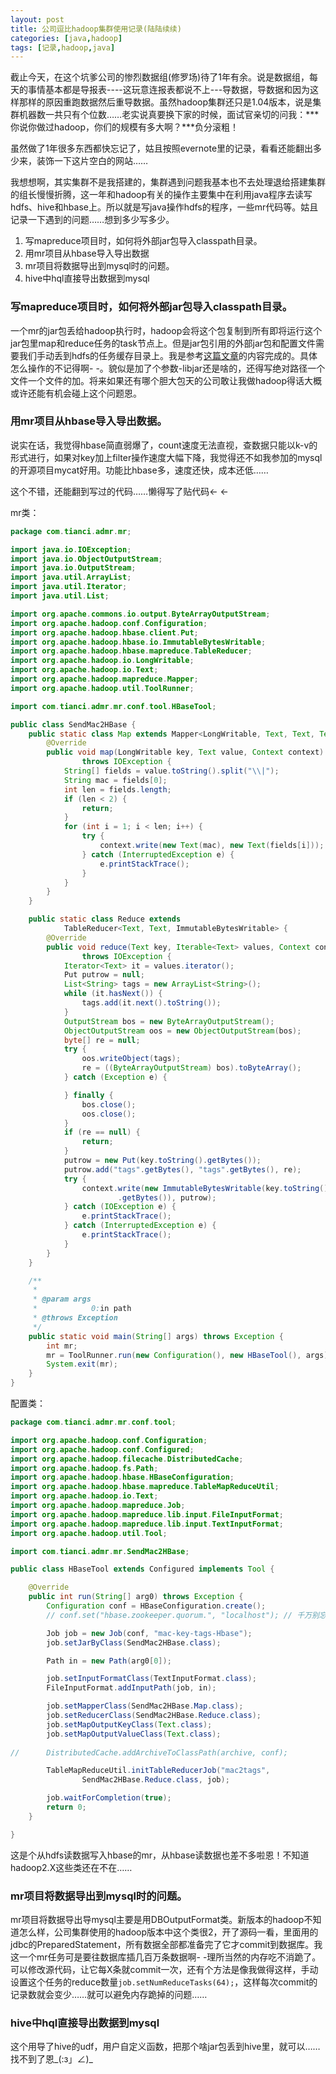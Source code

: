 ```yaml
---
layout: post
title: 公司逗比hadoop集群使用记录(陆陆续续)
categories: [java,hadoop]
tags: [记录,hadoop,java]
---
```


截止今天，在这个坑爹公司的惨烈数据组(修罗场)待了1年有余。说是数据组，每天的事情基本都是导报表----这玩意连报表都说不上---导数据，导数据和因为这样那样的原因重跑数据然后重导数据。虽然hadoop集群还只是1.04版本，说是集群机器数一共只有个位数……老实说真要换下家的时候，面试官亲切的问我：***你说你做过hadoop，你们的规模有多大啊？***负分滚粗！

虽然做了1年很多东西都快忘记了，姑且按照evernote里的记录，看看还能翻出多少来，装饰一下这片空白的网站……

我想想啊，其实集群不是我搭建的，集群遇到问题我基本也不去处理退给搭建集群的组长慢慢折腾，这一年和hadoop有关的操作主要集中在利用java程序去读写hdfs、hive和hbase上。所以就是写java操作hdfs的程序，一些mr代码等。姑且记录一下遇到的问题……想到多少写多少。

1. 写mapreduce项目时，如何将外部jar包导入classpath目录。
2. 用mr项目从hbase导入导出数据
3. mr项目将数据导出到mysql时的问题。
4. hive中hql直接导出数据到mysql

###  写mapreduce项目时，如何将外部jar包导入classpath目录。
一个mr的jar包丢给hadoop执行时，hadoop会将这个包复制到所有即将运行这个jar包里map和reduce任务的task节点上。但是jar包引用的外部jar包和配置文件需要我们手动丢到hdfs的任务缓存目录上。我是参考[这篇文章](http://blog.cloudera.com/blog/2011/01/how-to-include-third-party-libraries-in-your-map-reduce-job/)的内容完成的。具体怎么操作的不记得啊- -。貌似是加了个参数-libjar还是啥的，还得写绝对路径一个文件一个文件的加。将来如果还有哪个胆大包天的公司敢让我做hadoop得话大概或许还能有机会碰上这个问题恩。

### 用mr项目从hbase导入导出数据。

说实在话，我觉得hbase简直弱爆了，count速度无法直视，查数据只能以k-v的形式进行，如果对key加上filter操作速度大幅下降，我觉得还不如我参加的mysql的开源项目mycat好用。功能比hbase多，速度还快，成本还低……

这个不错，还能翻到写过的代码……懒得写了贴代码← ←

mr类：
```java
package com.tianci.admr.mr;

import java.io.IOException;
import java.io.ObjectOutputStream;
import java.io.OutputStream;
import java.util.ArrayList;
import java.util.Iterator;
import java.util.List;

import org.apache.commons.io.output.ByteArrayOutputStream;
import org.apache.hadoop.conf.Configuration;
import org.apache.hadoop.hbase.client.Put;
import org.apache.hadoop.hbase.io.ImmutableBytesWritable;
import org.apache.hadoop.hbase.mapreduce.TableReducer;
import org.apache.hadoop.io.LongWritable;
import org.apache.hadoop.io.Text;
import org.apache.hadoop.mapreduce.Mapper;
import org.apache.hadoop.util.ToolRunner;

import com.tianci.admr.mr.conf.tool.HBaseTool;

public class SendMac2HBase {
	public static class Map extends Mapper<LongWritable, Text, Text, Text> {
		@Override
		public void map(LongWritable key, Text value, Context context)
				throws IOException {
			String[] fields = value.toString().split("\\|");
			String mac = fields[0];
			int len = fields.length;
			if (len < 2) {
				return;
			}
			for (int i = 1; i < len; i++) {
				try {
					context.write(new Text(mac), new Text(fields[i]));
				} catch (InterruptedException e) {
					e.printStackTrace();
				}
			}
		}
	}

	public static class Reduce extends
			TableReducer<Text, Text, ImmutableBytesWritable> {
		@Override
		public void reduce(Text key, Iterable<Text> values, Context context)
				throws IOException {
			Iterator<Text> it = values.iterator();
			Put putrow = null;
			List<String> tags = new ArrayList<String>();
			while (it.hasNext()) {
				tags.add(it.next().toString());
			}
			OutputStream bos = new ByteArrayOutputStream();
			ObjectOutputStream oos = new ObjectOutputStream(bos);
			byte[] re = null;
			try {
				oos.writeObject(tags);
				re = ((ByteArrayOutputStream) bos).toByteArray();
			} catch (Exception e) {

			} finally {
				bos.close();
				oos.close();
			}
			if (re == null) {
				return;
			}
			putrow = new Put(key.toString().getBytes());
			putrow.add("tags".getBytes(), "tags".getBytes(), re);
			try {
				context.write(new ImmutableBytesWritable(key.toString()
						.getBytes()), putrow);
			} catch (IOException e) {
				e.printStackTrace();
			} catch (InterruptedException e) {
				e.printStackTrace();
			}
		}
	}

	/**
	 * 
	 * @param args
	 *            0:in path
	 * @throws Exception
	 */
	public static void main(String[] args) throws Exception {
		int mr;
		mr = ToolRunner.run(new Configuration(), new HBaseTool(), args);
		System.exit(mr);
	}
}
```

配置类：
```java
package com.tianci.admr.mr.conf.tool;

import org.apache.hadoop.conf.Configuration;
import org.apache.hadoop.conf.Configured;
import org.apache.hadoop.filecache.DistributedCache;
import org.apache.hadoop.fs.Path;
import org.apache.hadoop.hbase.HBaseConfiguration;
import org.apache.hadoop.hbase.mapreduce.TableMapReduceUtil;
import org.apache.hadoop.io.Text;
import org.apache.hadoop.mapreduce.Job;
import org.apache.hadoop.mapreduce.lib.input.FileInputFormat;
import org.apache.hadoop.mapreduce.lib.input.TextInputFormat;
import org.apache.hadoop.util.Tool;

import com.tianci.admr.mr.SendMac2HBase;

public class HBaseTool extends Configured implements Tool {

	@Override
	public int run(String[] arg0) throws Exception {
		Configuration conf = HBaseConfiguration.create();
		// conf.set("hbase.zookeeper.quorum.", "localhost"); // 千万别忘记配置

		Job job = new Job(conf, "mac-key-tags-Hbase");
		job.setJarByClass(SendMac2HBase.class);

		Path in = new Path(arg0[0]);

		job.setInputFormatClass(TextInputFormat.class);
		FileInputFormat.addInputPath(job, in);

		job.setMapperClass(SendMac2HBase.Map.class);
		job.setReducerClass(SendMac2HBase.Reduce.class);
		job.setMapOutputKeyClass(Text.class);
		job.setMapOutputValueClass(Text.class);
		
//		DistributedCache.addArchiveToClassPath(archive, conf);

		TableMapReduceUtil.initTableReducerJob("mac2tags",
				SendMac2HBase.Reduce.class, job);

		job.waitForCompletion(true);
		return 0;
	}

}
```

这是个从hdfs读数据写入hbase的mr，从hbase读数据也差不多啦恩！不知道hadoop2.X这些类还在不在……

### mr项目将数据导出到mysql时的问题。 

mr项目将数据导出导mysql主要是用DBOutputFormat类。新版本的hadoop不知道怎么样，公司集群使用的hadoop版本中这个类很2，开了源码一看，里面用的jdbc的PreparedStatement，所有数据全部都准备完了它才commit到数据库。我这一个mr任务可是要往数据库插几百万条数据啊- -理所当然的内存吃不消跪了。可以修改源代码，让它每X条就commit一次，还有个方法是像我做得这样，手动设置这个任务的reduce数量```job.setNumReduceTasks(64);```，这样每次commit的记录数就会变少……就可以避免内存跪掉的问题……

### hive中hql直接导出数据到mysql 

这个用导了hive的udf，用户自定义函数，把那个啥jar包丢到hive里，就可以……找不到了恩_(:з」∠)_
